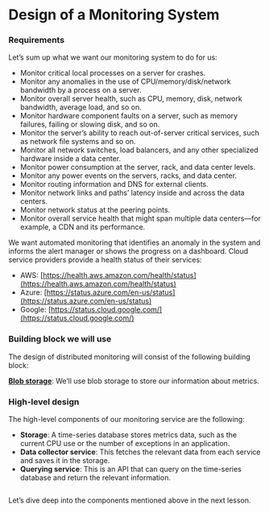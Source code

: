 # Design of a Monitoring System

### Requirements <a href="#requirements-0" id="requirements-0"></a>

Let’s sum up what we want our monitoring system to do for us:

* Monitor critical local processes on a server for crashes.
* Monitor any anomalies in the use of CPU/memory/disk/network bandwidth by a process on a server.
* Monitor overall server health, such as CPU, memory, disk, network bandwidth, average load, and so on.
* Monitor hardware component faults on a server, such as memory failures, failing or slowing disk, and so on.
* Monitor the server’s ability to reach out-of-server critical services, such as network file systems and so on.
* Monitor all network switches, load balancers, and any other specialized hardware inside a data center.
* Monitor power consumption at the server, rack, and data center levels.
* Monitor any power events on the servers, racks, and data center.
* Monitor routing information and DNS for external clients.
* Monitor network links and paths’ latency inside and across the data centers.
* Monitor network status at the peering points.
* Monitor overall service health that might span multiple data centers—for example, a CDN and its performance.

We want automated monitoring that identifies an anomaly in the system and informs the alert manager or shows the progress on a dashboard. Cloud service providers provide a health status of their services:

* AWS: [https://health.aws.amazon.com/health/status](https://health.aws.amazon.com/health/status)
* Azure: [https://status.azure.com/en-us/status](https://status.azure.com/en-us/status)
* Google: [https://status.cloud.google.com/](https://status.cloud.google.com/)

### Building block we will use <a href="#building-block-we-will-use" id="building-block-we-will-use"></a>

The design of distributed monitoring will consist of the following building block:

[**Blob storage**](../blob-store/system-design-a-blob-store.md): We’ll use blob storage to store our information about metrics.

### High-level design <a href="#high-level-design-0" id="high-level-design-0"></a>

The high-level components of our monitoring service are the following:

* **Storage**: A time-series database stores metrics data, such as the current CPU use or the number of exceptions in an application.
* **Data collector service**: This fetches the relevant data from each service and saves it in the storage.
* **Querying service**: This is an API that can query on the time-series database and return the relevant information.

<figure><img src="https://kuweiguge.github.io/Grokking-Modern-System-Design-Interview-Gitbook/assets/Screenshot 2023-09-03 at 12.00.16 AM.png" alt=""><figcaption></figcaption></figure>

Let’s dive deep into the components mentioned above in the next lesson.
